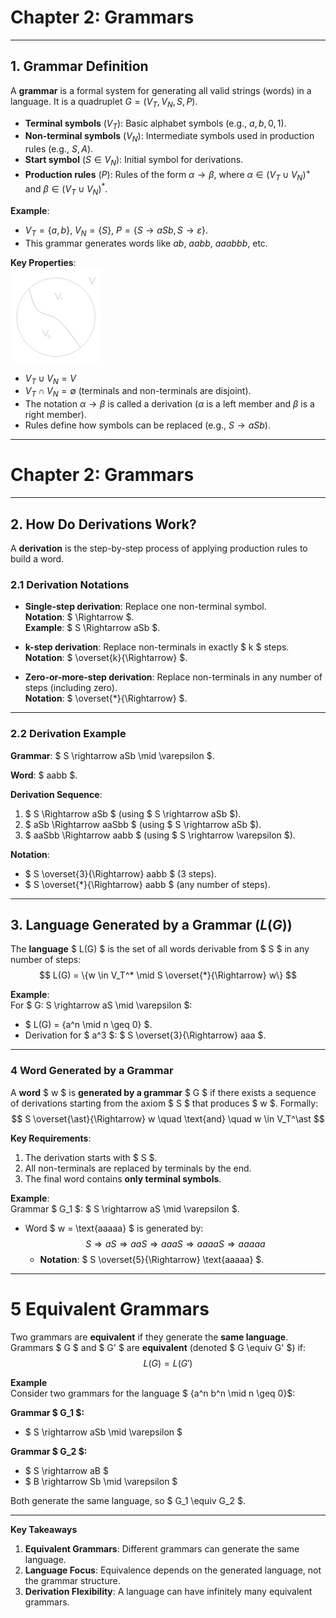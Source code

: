 # Chapter 2: Grammars  

---

## 1. Grammar Definition  
A **grammar** is a formal system for generating all valid strings (words) in a language. It is a quadruplet $G = (V_T, V_N, S, P)$.  
- **Terminal symbols** ($V_T$): Basic alphabet symbols (e.g., $a, b, 0, 1$).  
- **Non-terminal symbols** ($V_N$): Intermediate symbols used in production rules (e.g., $S, A$).  
- **Start symbol** ($S \in V_N$): Initial symbol for derivations.  
- **Production rules** ($P$): Rules of the form $\alpha \rightarrow \beta$, where $\alpha \in (V_T \cup V_N)^+$ and $\beta \in (V_T \cup V_N)^*$.  

**Example**:  
- $V_T = \{a, b\}$, $V_N = \{S\}$, $P = \{S \rightarrow aSb, S \rightarrow \varepsilon\}$.  
- This grammar generates words like $ab$, $aabb$, $aaabbb$, etc.  

**Key Properties**:  
![Grammar.png](/assets/notes/LT/images/Grammar-definition.png)
- $V_T \cup V_N = V$
- $V_T \cap V_N = \emptyset$ (terminals and non-terminals are disjoint).
- The notation $\alpha \rightarrow \beta$ is called a derivation ($\alpha$ is a left member and $\beta$ is a right member). 
- Rules define how symbols can be replaced (e.g., $S \rightarrow aSb$).  

---

# Chapter 2: Grammars  

---

## 2. How Do Derivations Work?  
A **derivation** is the step-by-step process of applying production rules to build a word.  

### 2.1 Derivation Notations  
- **Single-step derivation**: Replace one non-terminal symbol.  
  **Notation**: $ \Rightarrow $.  
  **Example**: $ S \Rightarrow aSb $.  

- **k-step derivation**: Replace non-terminals in exactly $ k $ steps.  
  **Notation**: $ \overset{k}{\Rightarrow} $.   

- **Zero-or-more-step derivation**: Replace non-terminals in any number of steps (including zero).  
  **Notation**: $ \overset{*}{\Rightarrow} $.  

---

### 2.2 Derivation Example  
**Grammar**: $ S \rightarrow aSb \mid \varepsilon $.  

**Word**: $ aabb $.  

**Derivation Sequence**:  
1. $ S \Rightarrow aSb $ (using $ S \rightarrow aSb $).  
2. $ aSb \Rightarrow aaSbb $ (using $ S \rightarrow aSb $).  
3. $ aaSbb \Rightarrow aabb $ (using $ S \rightarrow \varepsilon $).  

**Notation**:  
- $ S \overset{3}{\Rightarrow} aabb $ (3 steps).  
- $ S \overset{*}{\Rightarrow} aabb $ (any number of steps).  

---

## 3. Language Generated by a Grammar ($L(G)$)  
The **language** $ L(G) $ is the set of all words derivable from $ S $ in any number of steps:  
$$ L(G) = \{w \in V_T^* \mid S \overset{*}{\Rightarrow} w\} $$  

**Example**:  
For $ G: S \rightarrow aS \mid \varepsilon $:  
- $ L(G) = \{a^n \mid n \geq 0\} $.  
- Derivation for $ a^3 $: $ S \overset{3}{\Rightarrow} aaa $.  

---

### 4 Word Generated by a Grammar  
A **word** $ w $ is **generated by a grammar** $ G $ if there exists a sequence of derivations starting from the axiom $ S $ that produces $ w $. Formally:  
$$ S \overset{\ast}{\Rightarrow} w \quad \text{and} \quad w \in V_T^\ast $$  

**Key Requirements**:  
1. The derivation starts with $ S $.  
2. All non-terminals are replaced by terminals by the end.  
3. The final word contains **only terminal symbols**.  

**Example**:  
Grammar $ G_1 $: $ S \rightarrow aS \mid \varepsilon $.  
- Word $ w = \text{aaaaa} $ is generated by:  
  $$ S \Rightarrow aS \Rightarrow aaS \Rightarrow aaaS \Rightarrow aaaaS \Rightarrow aaaaa $$  
  - **Notation**: $ S \overset{5}{\Rightarrow} \text{aaaaa} $.  

---
# 5 Equivalent Grammars

Two grammars are **equivalent** if they generate the **same language**.  
Grammars $ G $ and $ G' $ are **equivalent** (denoted $ G \equiv G' $) if:  
$$ L(G) = L(G') $$  

**Example**  
Consider two grammars for the language $ \{a^n b^n \mid n \geq 0\}$:  

**Grammar $ G_1 $:**  
- $ S \rightarrow aSb \mid \varepsilon $  

**Grammar $ G_2 $:**  
- $ S \rightarrow aB $  
- $ B \rightarrow Sb \mid \varepsilon $  

Both generate the same language, so $ G_1 \equiv G_2 $.  

---

**Key Takeaways**  
1. **Equivalent Grammars**: Different grammars can generate the same language.  
2. **Language Focus**: Equivalence depends on the generated language, not the grammar structure.  
3. **Derivation Flexibility**: A language can have infinitely many equivalent grammars.  